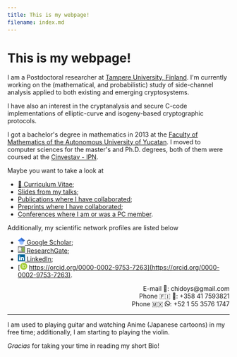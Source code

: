 ```yaml
---
title: This is my webpage!
filename: index.md
--- 
```


# This is my webpage!

I am a Postdoctoral researcher at [Tampere University, Finland](https://www.tuni.fi/en). I'm currently working on the (mathematical, and probabilistic) study of side-channel analysis applied to both existing and emerging cryptosystems. 

I have also an interest in the cryptanalysis and secure C-code implementations of elliptic-curve and isogeny-based cryptographic protocols.

I got a bachelor's degree in mathematics in 2013 at the [Faculty of Mathematics of the Autonomous University of Yucatan](https://www.matematicas.uady.mx/). I moved to computer sciences for the master's and Ph.D. degrees, both of them were coursed at the [Cinvestav - IPN](https://www.cs.cinvestav.mx/en).

Maybe you want to take a look at  
- [&#128196; Curriculum Vitae](pdfs/CV-ChiDominguez.pdf);
- [Slides from my talks](slides.md);
- [Publications where I have collaborated](publications.md);
- [Preprints where I have collaborated](preprints.md);
- [Conferences where I am or was a PC member](pcmember.md).

Additionally, my scientific network profiles are listed below
- [<img alt="Google Scholar icon" src="images/icons/google-scholar.svg" style="width:16px;height:16px;"> Google Scholar](https://scholar.google.com/citations?user=a3bmRrwAAAAJ);
- [<img alt="ResearchGate icon" src="images/icons/researchgate.svg" style="width:16px;height:16px;"> ResearchGate](https://www.researchgate.net/profile/Jesus_Javier_Chi-Dominguez);
- [<img alt="LinkedIn icon" src="images/icons/linkedin.svg" style="width:16px;height:16px;"> LinkedIn](https://www.linkedin.com/in/jesus-javier-chi-dominguez-1b4282108/);
- [<img alt="ORCID id icon" src="images/icons/orcid-id.svg" style="width:16px;height:16px;"> https://orcid.org/0000-0002-9753-7263](https://orcid.org/0000-0002-9753-7263).

<div align="right">
E-mail &#x1F4E7;: chidoys&#x40;gmail.com
<br>
Phone &#127467;&#127470; &#128241;: +358 41 7593821 
<br>
Phone &#127474;&#127485; <!--&#128241;--><img alt="WhatsApp icon" src="images/icons/WhatsApp.svg" style="width:12px;height:12px;">: +52 1 55 3576 1747
</div>

---

I am used to playing guitar and watching Anime (Japanese cartoons) in my free time; additionally, I am starting to playing the violin.

_Gracias_ for taking your time in reading my short Bio!
